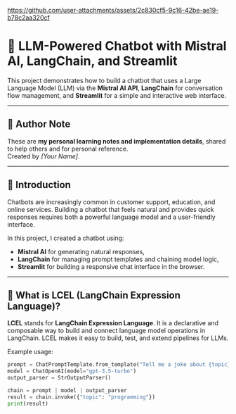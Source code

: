 https://github.com/user-attachments/assets/2c830cf5-9c16-42be-ae19-b78c2aa320cf


# 🤖 LLM-Powered Chatbot with Mistral AI, LangChain, and Streamlit

This project demonstrates how to build a chatbot that uses a Large Language Model (LLM) via the **Mistral AI API**, **LangChain** for conversation flow management, and **Streamlit** for a simple and interactive web interface.

---

## 📌 Author Note

These are **my personal learning notes and implementation details**, shared to help others and for personal reference.  
Created by *[Your Name]*.

---

## 🚀 Introduction

Chatbots are increasingly common in customer support, education, and online services. Building a chatbot that feels natural and provides quick responses requires both a powerful language model and a user-friendly interface.

In this project, I created a chatbot using:
- **Mistral AI** for generating natural responses,
- **LangChain** for managing prompt templates and chaining model logic,
- **Streamlit** for building a responsive chat interface in the browser.

---

## 🔗 What is LCEL (LangChain Expression Language)?

**LCEL** stands for **LangChain Expression Language**. It is a declarative and composable way to build and connect language model operations in LangChain. LCEL makes it easy to build, test, and extend pipelines for LLMs.

Example usage:
```python
prompt = ChatPromptTemplate.from_template("Tell me a joke about {topic}")
model = ChatOpenAI(model="gpt-3.5-turbo")
output_parser = StrOutputParser()

chain = prompt | model | output_parser
result = chain.invoke({"topic": "programming"})
print(result)
